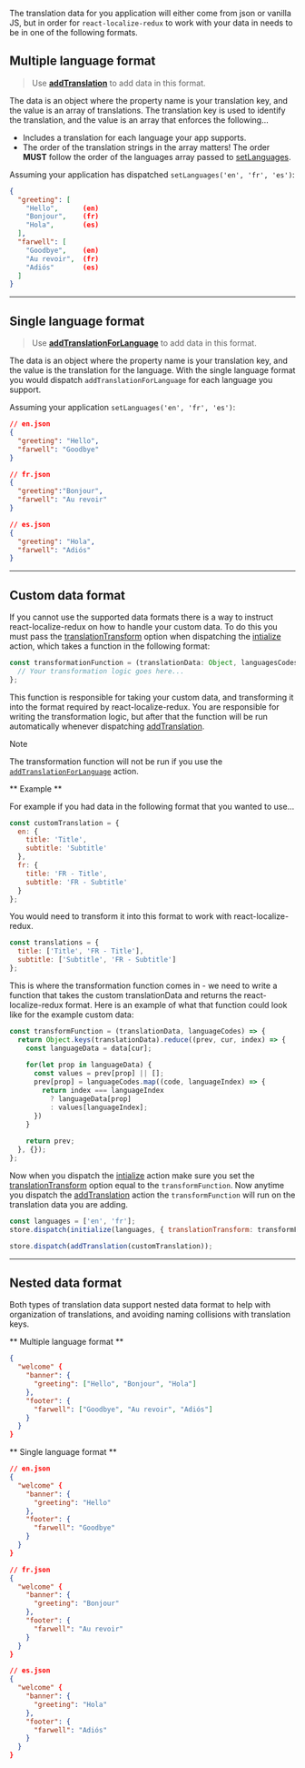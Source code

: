 The translation data for you application will either come from json or vanilla JS, but in order for `react-localize-redux` to work with your data in needs to be in one of the following formats.

## Multiple language format

> Use **[addTranslation](../api/action-creators#addtranslationdata)** to add data in this format.

The data is an object where the property name is your translation key, and the value is an array of translations. The translation key is used to identify the translation, and the value is an array that enforces the following...

* Includes a translation for each language your app supports.
* The order of the translation strings in the array matters! The order **MUST** follow the order of the languages array passed to [setLanguages]([addTranslationForLanguage](../api/action-creators#addtranslationforlanguagedata-language)).

Assuming your application has dispatched `setLanguages('en', 'fr', 'es')`:

```json
{
  "greeting": [
    "Hello",      (en)
    "Bonjour",    (fr)
    "Hola",       (es)
  ],
  "farwell": [
    "Goodbye",    (en)
    "Au revoir",  (fr)
    "Adiós"       (es)
  ]
}
```



---------------



## Single language format

> Use **[addTranslationForLanguage](../api/action-creators#addtranslationforlanguagedata-language)** to add data in this format.

The data is an object where the property name is your translation key, and the value is the translation for the language. With the single language format you would dispatch `addTranslationForLanguage` for each language you support.

Assuming your application `setLanguages('en', 'fr', 'es')`:

```json
// en.json
{
  "greeting": "Hello",
  "farwell": "Goodbye"
}

// fr.json
{
  "greeting":"Bonjour",
  "farwell": "Au revoir"
}

// es.json
{
  "greeting": "Hola",
  "farwell": "Adiós"
}
```




---------------





## Custom data format

If you cannot use the supported data formats there is a way to instruct react-localize-redux on how to handle your custom data. To do this you must pass the [translationTransform](../api/action-creators#initialize-options) option when dispatching the [intialize](../api/action-creators#initializelanguages-options) action, which takes a function in the following format: 

```javascript
const transformationFunction = (translationData: Object, languagesCodes: string[]) => {
  // Your transformation logic goes here...
};
```

This function is responsible for taking your custom data, and transforming it into the format required by react-localize-redux. You are responsible for writing the transformation logic, but after that the function will be run automatically whenever dispatching [addTranslation](../api/action-creators#addtranslationdata).

<div class="admonition note">
  <p class="first admonition-title">Note</p>
  <p class="last">The transformation function will not be run if you use the <code><a href="../api/action-creators/#addtranslationforlanguagedata-language">addTranslationForLanguage</a></code> action.</p>
</div>

** Example **

For example if you had data in the following format that you wanted to use...

```javascript
const customTranslation = {
  en: {
    title: 'Title',
    subtitle: 'Subtitle'
  },
  fr: {
    title: 'FR - Title',
    subtitle: 'FR - Subtitle'
  }
};
```

You would need to transform it into this format to work with react-localize-redux.

```javascript
const translations = {
  title: ['Title', 'FR - Title'],
  subtitle: ['Subtitle', 'FR - Subtitle']
};
```

This is where the transformation function comes in - we need to write a function that takes the custom translationData and returns the react-localize-redux format. Here is an example of what that function could look like for the example custom data:

```javascript
const transformFunction = (translationData, languageCodes) => {
  return Object.keys(translationData).reduce((prev, cur, index) => {
    const languageData = data[cur];
    
    for(let prop in languageData) {
      const values = prev[prop] || [];
      prev[prop] = languageCodes.map((code, languageIndex) => {
        return index === languageIndex
          ? languageData[prop]
          : values[languageIndex];
      })
    }
  
    return prev;
  }, {});
};
```

Now when you dispatch the [intialize](../api/action-creators#initializelanguages-options) action make sure you set the [translationTransform](../api/action-creators#initialize-options) option equal to the `transformFunction`. Now anytime you dispatch the [addTranslation](../api/action-creators#addtranslationdata) action the `transformFunction` will run on the translation data you are adding.

```javascript
const languages = ['en', 'fr'];
store.dispatch(initialize(languages, { translationTransform: transformFunction }));

store.dispatch(addTranslation(customTranslation));
```





---------------





## Nested data format

Both types of translation data support nested data format to help with organization of translations, and avoiding naming collisions with translation keys.

** Multiple language format **

```json
{
  "welcome" {
    "banner": {
      "greeting": ["Hello", "Bonjour", "Hola"]
    },
    "footer": {
      "farwell": ["Goodbye", "Au revoir", "Adiós"]
    }
  }
}
```

** Single language format **

```json
// en.json
{
  "welcome" {
    "banner": {
      "greeting": "Hello"
    },
    "footer": {
      "farwell": "Goodbye"
    }
  }
}

// fr.json
{
  "welcome" {
    "banner": {
      "greeting": "Bonjour"
    },
    "footer": {
      "farwell": "Au revoir"
    }
  }
}

// es.json
{
  "welcome" {
    "banner": {
      "greeting": "Hola"
    },
    "footer": {
      "farwell": "Adiós"
    }
  }
}
```